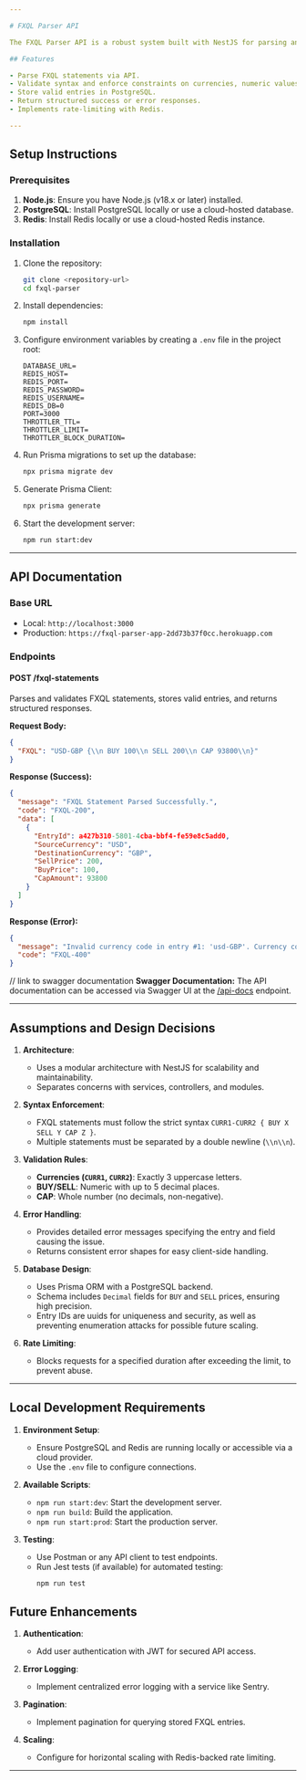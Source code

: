 ```yaml
---

# FXQL Parser API

The FXQL Parser API is a robust system built with NestJS for parsing and validating Foreign Exchange Query Language (FXQL) statements. It validates the syntax, stores valid entries in a PostgreSQL database using Prisma ORM, and provides appropriate responses for both valid and invalid FXQL statements.

## Features

- Parse FXQL statements via API.
- Validate syntax and enforce constraints on currencies, numeric values, and caps.
- Store valid entries in PostgreSQL.
- Return structured success or error responses.
- Implements rate-limiting with Redis.

---
```


## Setup Instructions

### Prerequisites

1. **Node.js**: Ensure you have Node.js (v18.x or later) installed.
2. **PostgreSQL**: Install PostgreSQL locally or use a cloud-hosted database.
3. **Redis**: Install Redis locally or use a cloud-hosted Redis instance.

### Installation

1. Clone the repository:

   ```bash
   git clone <repository-url>
   cd fxql-parser
   ```

2. Install dependencies:

   ```bash
   npm install
   ```

3. Configure environment variables by creating a `.env` file in the project root:

   ```env
   DATABASE_URL=
   REDIS_HOST=
   REDIS_PORT=
   REDIS_PASSWORD=
   REDIS_USERNAME=
   REDIS_DB=0
   PORT=3000
   THROTTLER_TTL=
   THROTTLER_LIMIT=
   THROTTLER_BLOCK_DURATION=
   ```

4. Run Prisma migrations to set up the database:

   ```bash
   npx prisma migrate dev
   ```

5. Generate Prisma Client:

   ```bash
   npx prisma generate
   ```

6. Start the development server:
   ```bash
   npm run start:dev
   ```

---

## API Documentation

### Base URL

- Local: `http://localhost:3000`
- Production: `https://fxql-parser-app-2dd73b37f0cc.herokuapp.com`

### Endpoints

#### **POST /fxql-statements**

Parses and validates FXQL statements, stores valid entries, and returns structured responses.

**Request Body:**

```json
{
  "FXQL": "USD-GBP {\\n BUY 100\\n SELL 200\\n CAP 93800\\n}"
}
```

**Response (Success):**

```json
{
  "message": "FXQL Statement Parsed Successfully.",
  "code": "FXQL-200",
  "data": [
    {
      "EntryId": a427b310-5801-4cba-bbf4-fe59e8c5add0,
      "SourceCurrency": "USD",
      "DestinationCurrency": "GBP",
      "SellPrice": 200,
      "BuyPrice": 100,
      "CapAmount": 93800
    }
  ]
}
```

**Response (Error):**

```json
{
  "message": "Invalid currency code in entry #1: 'usd-GBP'. Currency codes must be exactly 3 uppercase letters.",
  "code": "FXQL-400"
}
```

// link to swagger documentation
**Swagger Documentation:**
The API documentation can be accessed via Swagger UI at the [/api-docs](https://fxql-parser-app-2dd73b37f0cc.herokuapp.com) endpoint.

---

## Assumptions and Design Decisions

1. **Architecture**:

   - Uses a modular architecture with NestJS for scalability and maintainability.
   - Separates concerns with services, controllers, and modules.

2. **Syntax Enforcement**:

   - FXQL statements must follow the strict syntax `CURR1-CURR2 { BUY X SELL Y CAP Z }`.
   - Multiple statements must be separated by a double newline (`\\n\\n`).

3. **Validation Rules**:

   - **Currencies (`CURR1`, `CURR2`)**: Exactly 3 uppercase letters.
   - **BUY/SELL**: Numeric with up to 5 decimal places.
   - **CAP**: Whole number (no decimals, non-negative).

4. **Error Handling**:

   - Provides detailed error messages specifying the entry and field causing the issue.
   - Returns consistent error shapes for easy client-side handling.

5. **Database Design**:

   - Uses Prisma ORM with a PostgreSQL backend.
   - Schema includes `Decimal` fields for `BUY` and `SELL` prices, ensuring high precision.
   - Entry IDs are uuids for uniqueness and security, as well as preventing enumeration attacks for possible future scaling.

6. **Rate Limiting**:
   - Blocks requests for a specified duration after exceeding the limit, to prevent abuse.

---

## Local Development Requirements

1. **Environment Setup**:

   - Ensure PostgreSQL and Redis are running locally or accessible via a cloud provider.
   - Use the `.env` file to configure connections.

2. **Available Scripts**:

   - `npm run start:dev`: Start the development server.
   - `npm run build`: Build the application.
   - `npm run start:prod`: Start the production server.

3. **Testing**:
   - Use Postman or any API client to test endpoints.
   - Run Jest tests (if available) for automated testing:
     ```bash
     npm run test
     ```

## Future Enhancements

1. **Authentication**:

   - Add user authentication with JWT for secured API access.

2. **Error Logging**:

   - Implement centralized error logging with a service like Sentry.

3. **Pagination**:

   - Implement pagination for querying stored FXQL entries.

4. **Scaling**:
   - Configure for horizontal scaling with Redis-backed rate limiting.

---
